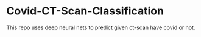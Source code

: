 # Covid-CT-Scan-Classification
This repo uses deep neural nets to predict given ct-scan have covid or not.
